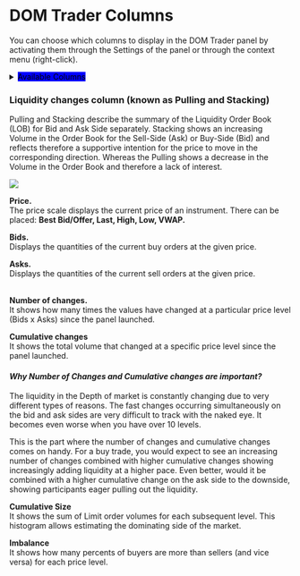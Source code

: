 # DOM Trader Columns

You can choose which columns to display in the DOM Trader panel by activating them through the Settings of the panel or through the context menu (right-click).

<details>

<summary><mark style="background-color:blue;">Available Columns</mark></summary>

**Price**

**Bids/Asks**

<mark style="color:orange;">**Bids**</mark> _<mark style="color:orange;">(optional)</mark>_

<mark style="color:orange;">**Asks**</mark> <mark style="color:orange;"></mark>_<mark style="color:orange;">(optional)</mark>_

**Buy/Sell**

<mark style="color:orange;">**Buy**</mark> <mark style="color:orange;"></mark>_<mark style="color:orange;">(optional)</mark>_

<mark style="color:orange;">**Sell**</mark> <mark style="color:orange;"></mark>_<mark style="color:orange;">(optional)</mark>_

[**Liquidity changes**](dom-trader-columns.md#liquidity-changes-column-known-as-pulling-and-stacking)

[**Number of changes**](dom-trader-columns.md#number-of-changes)

[**Cumulative changes**](dom-trader-columns.md#cumulative-changes)

**Comments**

**Last Trade Size**

**Bid Trade Size**

**Ask trade Size**

[**Cumulative Size**](dom-trader-columns.md#cumulative-size)

[**Imbalance**](dom-trader-columns.md#imbalance)

**Profit & Loss**

**Profiles**

</details>

### Liquidity changes column (known as Pulling and Stacking)

Pulling and Stacking describe the summary of the Liquidity Order Book (LOB) for Bid and Ask Side separately. Stacking shows an increasing Volume in the Order Book for the Sell-Side (Ask) or Buy-Side (Bid) and reflects therefore a supportive intention for the price to move in the corresponding direction. Whereas the Pulling shows a decrease in the Volume in the Order Book and therefore a lack of interest.

![](<../../.gitbook/assets/image (34) (3).png>)

**Price.** \
The price scale displays the current price of an instrument. There can be placed: **Best Bid/Offer, Last, High, Low, VWAP.**

**Bids.**\
Displays the quantities of the current buy orders at the given price.

**Asks.**\
Displays the quantities of the current sell orders at the given price.



\
**Number of changes.**\
It shows how many times the values have changed at a particular price level (Bids x Asks) since the panel launched.

**Cumulative changes**\
It shows the total volume that changed at a specific price level since the panel launched.

#### _Why Number of Changes and Cumulative changes are important?_

The liquidity in the Depth of market is constantly changing due to very different types of reasons. The fast changes occurring simultaneously on the bid and ask sides are very difficult to track with the naked eye. It becomes even worse when you have over 10 levels.

This is the part where the number of changes and cumulative changes comes on handy. For a buy trade, you would expect to see an increasing number of changes combined with higher cumulative changes showing increasingly adding liquidity at a higher pace. Even better, would it be combined with a higher cumulative change on the ask side to the downside, showing participants eager pulling out the liquidity.

**Cumulative Size**\
It shows the sum of Limit order volumes for each subsequent level. This histogram allows estimating the dominating side of the market.

**Imbalance**\
It shows how many percents of buyers are more than sellers (and vice versa) for each price level.
